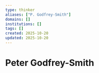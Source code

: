```yaml
---
type: thinker
aliases: ["P. Godfrey-Smith"]
domains: []
institutions: []
tags: []
created: 2025-10-20
updated: 2025-10-20
---
```


# Peter Godfrey-Smith



